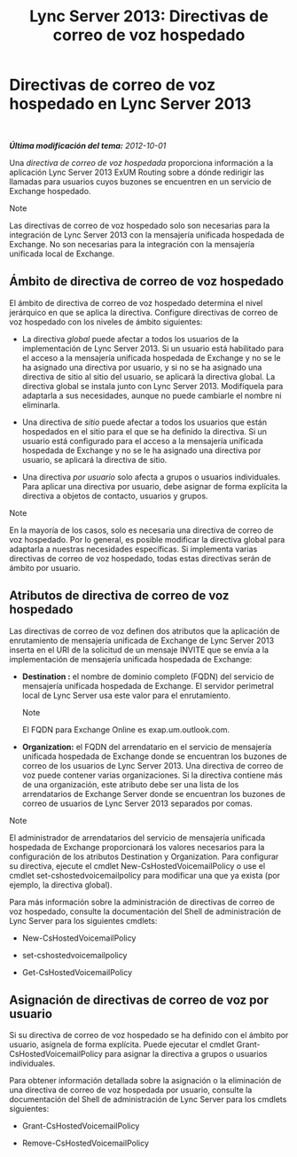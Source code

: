 ﻿---
title: 'Lync Server 2013: Directivas de correo de voz hospedado'
TOCTitle: Directivas de correo de voz hospedado
ms:assetid: d62a35ed-cbe2-4f06-86b4-e192c18435c1
ms:mtpsurl: https://technet.microsoft.com/es-es/library/Gg398932(v=OCS.15)
ms:contentKeyID: 48276811
ms.date: 01/07/2017
mtps_version: v=OCS.15
ms.translationtype: HT
---

# Directivas de correo de voz hospedado en Lync Server 2013

 

_**Última modificación del tema:** 2012-10-01_

Una *directiva de correo de voz hospedada* proporciona información a la aplicación Lync Server 2013 ExUM Routing sobre a dónde redirigir las llamadas para usuarios cuyos buzones se encuentren en un servicio de Exchange hospedado.


> [!NOTE]
> Las directivas de correo de voz hospedado solo son necesarias para la integración de Lync Server 2013 con la mensajería unificada hospedada de Exchange. No son necesarias para la integración con la mensajería unificada local de Exchange.



## Ámbito de directiva de correo de voz hospedado

El ámbito de directiva de correo de voz hospedado determina el nivel jerárquico en que se aplica la directiva. Configure directivas de correo de voz hospedado con los niveles de ámbito siguientes:

  - La directiva *global* puede afectar a todos los usuarios de la implementación de Lync Server 2013. Si un usuario está habilitado para el acceso a la mensajería unificada hospedada de Exchange y no se le ha asignado una directiva por usuario, y si no se ha asignado una directiva de sitio al sitio del usuario, se aplicará la directiva global. La directiva global se instala junto con Lync Server 2013. Modifíquela para adaptarla a sus necesidades, aunque no puede cambiarle el nombre ni eliminarla.

  - Una directiva de *sitio* puede afectar a todos los usuarios que están hospedados en el sitio para el que se ha definido la directiva. Si un usuario está configurado para el acceso a la mensajería unificada hospedada de Exchange y no se le ha asignado una directiva por usuario, se aplicará la directiva de sitio.

  - Una directiva *por usuario* solo afecta a grupos o usuarios individuales. Para aplicar una directiva por usuario, debe asignar de forma explícita la directiva a objetos de contacto, usuarios y grupos.


> [!NOTE]
> En la mayoría de los casos, solo es necesaria una directiva de correo de voz hospedado. Por lo general, es posible modificar la directiva global para adaptarla a nuestras necesidades específicas. Si implementa varias directivas de correo de voz hospedado, todas estas directivas serán de ámbito por usuario.



## Atributos de directiva de correo de voz hospedado

Las directivas de correo de voz definen dos atributos que la aplicación de enrutamiento de mensajería unificada de Exchange de Lync Server 2013 inserta en el URI de la solicitud de un mensaje INVITE que se envía a la implementación de mensajería unificada hospedada de Exchange:

  - **Destination :** el nombre de dominio completo (FQDN) del servicio de mensajería unificada hospedada de Exchange. El servidor perimetral local de Lync Server usa este valor para el enrutamiento.
    

    > [!NOTE]
    > El FQDN para Exchange Online es exap.um.outlook.com.



  - **Organization:** el FQDN del arrendatario en el servicio de mensajería unificada hospedada de Exchange donde se encuentran los buzones de correo de los usuarios de Lync Server 2013. Una directiva de correo de voz puede contener varias organizaciones. Si la directiva contiene más de una organización, este atributo debe ser una lista de los arrendatarios de Exchange Server donde se encuentran los buzones de correo de usuarios de Lync Server 2013 separados por comas.


> [!NOTE]
> El administrador de arrendatarios del servicio de mensajería unificada hospedada de Exchange proporcionará los valores necesarios para la configuración de los atributos Destination y Organization. Para configurar su directiva, ejecute el cmdlet New-CsHostedVoicemailPolicy o use el cmdlet set-cshostedvoicemailpolicy para modificar una que ya exista (por ejemplo, la directiva global).



Para más información sobre la administración de directivas de correo de voz hospedado, consulte la documentación del Shell de administración de Lync Server para los siguientes cmdlets:

  - New-CsHostedVoicemailPolicy

  - set-cshostedvoicemailpolicy

  - Get-CsHostedVoicemailPolicy

## Asignación de directivas de correo de voz por usuario

Si su directiva de correo de voz hospedado se ha definido con el ámbito por usuario, asígnela de forma explícita. Puede ejecutar el cmdlet Grant-CsHostedVoicemailPolicy para asignar la directiva a grupos o usuarios individuales.

Para obtener información detallada sobre la asignación o la eliminación de una directiva de correo de voz hospedada por usuario, consulte la documentación del Shell de administración de Lync Server para los cmdlets siguientes:

  - Grant-CsHostedVoicemailPolicy

  - Remove-CsHostedVoicemailPolicy

